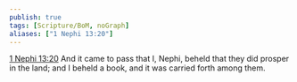 ```yaml
---
publish: true
tags: [Scripture/BoM, noGraph]
aliases: ["1 Nephi 13:20"]
---
```

[1 Nephi 13:20](https://churchofjesuschrist.org/study/scriptures/bofm/1-ne/13?lang=eng&id=p20#p20) And it came to pass that I, Nephi, beheld that they did prosper in the land; and I beheld a book, and it was carried forth among them.
